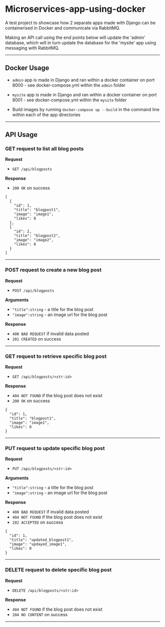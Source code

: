 # Microservices-app-using-docker
A test project to showcase how 2 separate apps made with Django can be containerised in Docker and communicate via RabbitMQ.

Making an API call using the end points below will update the 'admin' database, which will in turn update the database for the 'mysite' app using messaging with RabbitMQ. 

---

## Docker Usage

* `admin` app is made in Django and ran within a docker container on port 8000 - see docker-compose.yml within the `admin` folder
* `mysite` app is made in Django and ran within a docker container on port 8001 - see docker-compose.yml within the `mysite` folder

* Build images by running `docker-compose up --build` in the command line within each of the app directories

---

## API Usage

### GET request to list all blog posts

**Request**

* `GET /api/blogposts`

**Response**

* `200 OK` on success

```
[
  {
    "id": 1,
    "title": "blogpost1",
    "image": "image1",
    "likes": 0
  },
  {
    "id": 2,
    "title": "blogpost2",
    "image": "image2",
    "likes": 0
  }
]
```
---

### POST request to create a new blog post

**Request**

* `POST /api/blogposts`

**Arguments**

* `"title":string` - a title for the blog post
* `"image":string` - an image url for the blog post

**Response**

* `400 BAD REQUEST` if invalid data posted
* `201 CREATED` on success

---

### GET request to retrieve specific blog post

**Request**

* `GET /api/blogposts/<str:id>`

**Response**

* `404 NOT FOUND` if the blog post does not exist
* `200 OK` on success

```
{
  "id": 1,
  "title": "blogpost1",
  "image": "image1",
  "likes": 0
}
```
---

### PUT request to update specific blog post

**Request**

* `PUT /api/blogposts/<str:id>`

**Arguments**

* `"title":string` - a title for the blog post
* `"image":string` - an image url for the blog post

**Response**

* `400 BAD REQUEST` if invalid data posted
* `404 NOT FOUND` if the blog post does not exist
* `202 ACCEPTED` on success

```
{
  "id": 1,
  "title": "updated_blogpost1",
  "image": "updayed_image1",
  "likes": 0
}
```
---

### DELETE request to delete specific blog post

**Request**

* `DELETE /api/blogposts/<str:id>`

**Response**

* `404 NOT FOUND` if the blog post does not exist
* `204 NO CONTENT` on success

---


